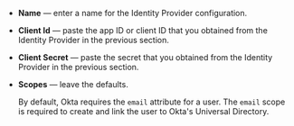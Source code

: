 * **Name** &mdash; enter a name for the Identity Provider configuration.
* **Client Id** &mdash; paste the app ID or client ID that you obtained from the Identity Provider in the previous section.
* **Client Secret** &mdash; paste the secret that you obtained from the Identity Provider in the previous section.
* **Scopes** &mdash; leave the defaults.

    By default, Okta requires the `email` attribute for a user. The `email` scope is required to create and link the user to Okta's Universal Directory.
